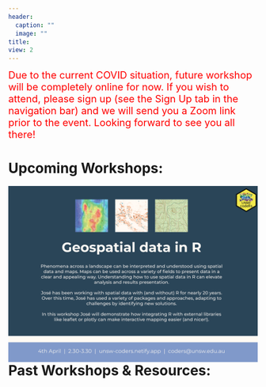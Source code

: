 ```yaml
---
header:
  caption: ""
  image: ""
title: 
view: 2
---
```


<span style="color: red; font-size: 20px;"> Due to the current COVID situation, future workshop will be completely online for now. If you wish to attend, please sign up (see the Sign Up tab in the navigation bar) and we will send you a Zoom link prior to the event. Looking forward to see you all there!</span>

# Upcoming Workshops:
<img src="geospatial_flyer_2.png" width=1450 style = "margin-left: 0px; margin-right: 0px; float:right;">


# Past Workshops & Resources:
